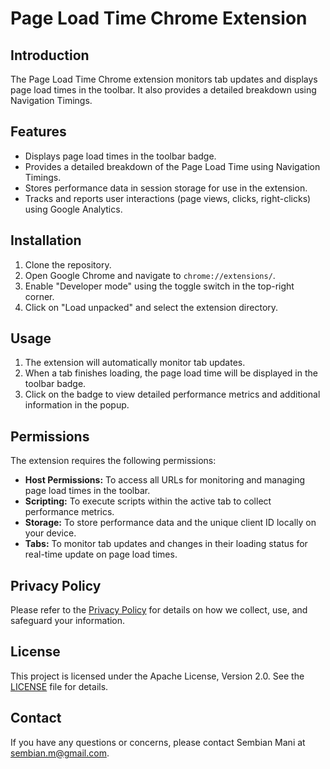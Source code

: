 # Page Load Time Chrome Extension

## Introduction

The Page Load Time Chrome extension monitors tab updates and displays page load times in the toolbar. It also provides a detailed breakdown using Navigation Timings.

## Features

- Displays page load times in the toolbar badge.
- Provides a detailed breakdown of the Page Load Time using Navigation Timings.
- Stores performance data in session storage for use in the extension.
- Tracks and reports user interactions (page views, clicks, right-clicks) using Google Analytics.


## Installation

1. Clone the repository.
2. Open Google Chrome and navigate to `chrome://extensions/`.
3. Enable "Developer mode" using the toggle switch in the top-right corner.
4. Click on "Load unpacked" and select the extension directory.

## Usage

1. The extension will automatically monitor tab updates.
2. When a tab finishes loading, the page load time will be displayed in the toolbar badge.
3. Click on the badge to view detailed performance metrics and additional information in the popup.

## Permissions

The extension requires the following permissions:

- **Host Permissions:** To access all URLs for monitoring and managing page load times in the toolbar.
- **Scripting:** To execute scripts within the active tab to collect performance metrics.
- **Storage:** To store performance data and the unique client ID locally on your device.
- **Tabs:** To monitor tab updates and changes in their loading status for real-time update on page load times.

## Privacy Policy

Please refer to the [Privacy Policy](PRIVACY.md) for details on how we collect, use, and safeguard your information.


## License

This project is licensed under the Apache License, Version 2.0. See the [LICENSE](LICENSE) file for details.

## Contact

If you have any questions or concerns, please contact Sembian Mani at [sembian.m@gmail.com](mailto:sembian.m@gmail.com).

